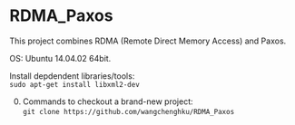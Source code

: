 # RDMA_Paxos

This project combines RDMA (Remote Direct Memory Access) and Paxos.  

OS: Ubuntu 14.04.02 64bit.  

Install depdendent libraries/tools:  
`sudo apt-get install libxml2-dev`  


0. Commands to checkout a brand-new project:  
`git clone https://github.com/wangchenghku/RDMA_Paxos`
